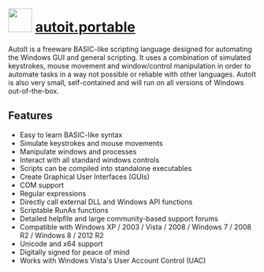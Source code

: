 ﻿# <img src="https://cdn.jsdelivr.net/gh/chocolatey/chocolatey-coreteampackages@40da80591281de666f24852bb71cb12449cf2997/icons/autoit.png" width="48" height="48"/> [autoit.portable](https://chocolatey.org/packages/autoit.portable)


AutoIt is a freeware BASIC-like scripting language designed for automating the Windows GUI and general scripting.
It uses a combination of simulated keystrokes, mouse movement and window/control manipulation in order to automate tasks in a way not possible or reliable with other languages.
AutoIt is also very small, self-contained and will run on all versions of Windows out-of-the-box.

## Features

* Easy to learn BASIC-like syntax
* Simulate keystrokes and mouse movements
* Manipulate windows and processes
* Interact with all standard windows controls
* Scripts can be compiled into standalone executables
* Create Graphical User Interfaces (GUIs)
* COM support
* Regular expressions
* Directly call external DLL and Windows API functions
* Scriptable RunAs functions
* Detailed helpfile and large community-based support forums
* Compatible with Windows XP / 2003 / Vista / 2008 / Windows 7 / 2008 R2 / Windows 8 / 2012 R2
* Unicode and x64 support
* Digitally signed for peace of mind
* Works with Windows Vista's User Account Control (UAC)


